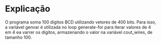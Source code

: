 # Explicação

O programa soma 100 dígitos BCD utilizando vetores de 400 bits. Para isso, a variável genvar é utilizada no loop generate-for para iterar valores de 4 em 4 ea varrer os dígitos, armazenando o valor na variável cout_wires, de tamanho 100.
